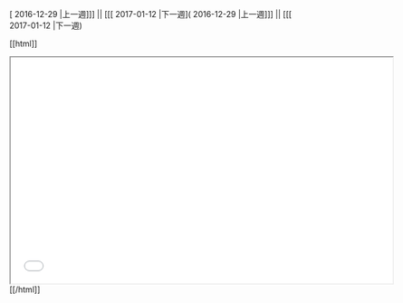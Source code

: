 [ 2016-12-29 |上一週]]] || [[[ 2017-01-12 |下一週]( 2016-12-29 |上一週]]] || [[[ 2017-01-12 |下一週)



[[html]]
<iframe src='<http://pad.hackingthursday.org>  ?showControls=true&showChat=true&showLineNumbers=true&useMonospaceFont=false' width=675 height=400></iframe>
[[/html]]
